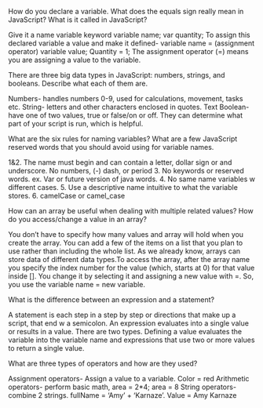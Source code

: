 How do you declare a variable. What does the equals sign really mean in JavaScript? What is it called in JavaScript?

Give it a name
variable keyword variable name;
var quantity;
To assign this declared variable a value and make it defined-
variable name = (assignment operator) variable value;
Quantity = 1;
The assignment operator (=) means you are assigning a value to the variable.

There are three big data types in JavaScript: numbers, strings, and booleans. Describe what each of them are.

Numbers- handles numbers 0-9, used for calculations, movement, tasks etc.
String- letters and other characters enclosed in quotes. Text
Boolean- have one of two values, true or false/on or off. They can determine what part of your script is run, which is helpful.

What are the six rules for naming variables? What are a few JavaScript reserved words that you should avoid using for variable names.

1&2. The name must begin and can contain a letter, dollar sign or and underscore. No numbers, (-) dash, or period
3. No keywords or reserved words. ex. Var or future version of java words.
4. No same name variables w different cases.
5. Use a descriptive name intuitive to what the variable stores.
6. camelCase or camel_case

How can an array be useful when dealing with multiple related values? How do you access/change a value in an array?

You don’t have to specify how many values and array will hold when you create the array. You can add a few of the items on a list that you plan to use rather than including the whole list. As we already know, arrays can store data of different data types.To access the array, after the array name you specify the index number for the value (which, starts at 0) for that value inside []. You change it by selecting it and assigning a new value with =. So, you use the variable name = new variable.

What is the difference between an expression and a statement?

A statement is each step in a step by step or directions that make up a script, that end w a semicolon. An expression evaluates into a single value or results in a value. There are two types. Defining a value evaluates the variable into the variable name and expressions that use two or more values to return a single value.

What are three types of operators and how are they used?

Assignment operators- Assign a value to a variable. Color = red
Arithmetic operators- perform basic math, area = 2*4; area = 8
String operators- combine 2 strings. fullName = ‘Amy’ + ‘Karnaze’. Value = Amy Karnaze
